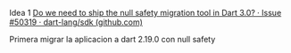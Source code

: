 
Idea 1
[Do we need to ship the null safety migration tool in Dart 3.0? · Issue #50319 · dart-lang/sdk (github.com)](https://github.com/dart-lang/sdk/issues/50319)

Primera migrar la aplicacion a dart 2.19.0 con null safety